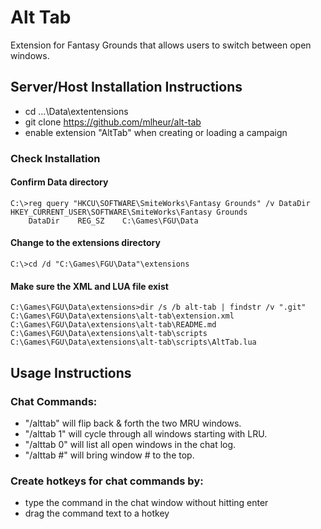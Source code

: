 # Alt Tab

Extension for Fantasy Grounds that allows users to switch between open windows.

## Server/Host Installation Instructions

 - cd ...\Data\extentensions
 - git clone https://github.com/mlheur/alt-tab
 - enable extension "AltTab" when creating or loading a campaign

### Check Installation

#### Confirm Data directory
```
C:\>reg query "HKCU\SOFTWARE\SmiteWorks\Fantasy Grounds" /v DataDir
HKEY_CURRENT_USER\SOFTWARE\SmiteWorks\Fantasy Grounds
    DataDir    REG_SZ    C:\Games\FGU\Data
```

#### Change to the extensions directory
```
C:\>cd /d "C:\Games\FGU\Data"\extensions
```

#### Make sure the XML and LUA file exist
```
C:\Games\FGU\Data\extensions>dir /s /b alt-tab | findstr /v ".git"
C:\Games\FGU\Data\extensions\alt-tab\extension.xml
C:\Games\FGU\Data\extensions\alt-tab\README.md
C:\Games\FGU\Data\extensions\alt-tab\scripts
C:\Games\FGU\Data\extensions\alt-tab\scripts\AltTab.lua
```


## Usage Instructions
### Chat Commands:
 - "/alttab" will flip back & forth the two MRU windows.
 - "/alttab 1" will cycle through all windows starting with LRU.
 - "/alttab 0" will list all open windows in the chat log.
 - "/alttab #" will bring window # to the top.

### Create hotkeys for chat commands by:
 - type the command in the chat window without hitting enter
 - drag the command text to a hotkey